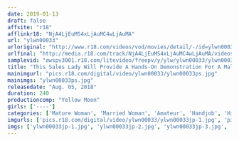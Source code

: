 ```yaml
---
date: 2019-01-13
draft: false
affsite: "r18"
afflinkr18: "NjA4LjEuMS4xLjAuMC4wLjAuMA"
url: "ylwn00033"
urloriginal: "http://www.r18.com/videos/vod/movies/detail/-/id=ylwn00033"
urlfinal: "http://media.r18.com/track/NjA4LjEuMS4xLjAuMC4wLjAuMA/videos/vod/movies/detail/-/id=ylwn00033"
samplevid: "awspv3001.r18.com/litevideo/freepv/y/ylw/ylwn00033/ylwn00033_dmb_w.mp4"
title: "This Sales Lady Will Provide A Hands-On Demonstration For A Male Bikini Made By An Actual Lingerie Manufacturer 4 Hours"
mainimgurl: "pics.r18.com/digital/video/ylwn00033/ylwn00033ps.jpg"
mainimgs: "ylwn00033ps.jpg"
releasedate: "Aug. 05, 2018"
duration: 240
productioncomp: "Yellow Moon"
girls: ['----']
categories: ['Mature Woman', 'Married Woman', 'Amateur', 'Handjob', 'Hi-Def']
imgurls: ['pics.r18.com/digital/video/ylwn00033/ylwn00033jp-1.jpg', 'pics.r18.com/digital/video/ylwn00033/ylwn00033jp-2.jpg', 'pics.r18.com/digital/video/ylwn00033/ylwn00033jp-3.jpg', 'pics.r18.com/digital/video/ylwn00033/ylwn00033jp-4.jpg', 'pics.r18.com/digital/video/ylwn00033/ylwn00033jp-5.jpg', 'pics.r18.com/digital/video/ylwn00033/ylwn00033jp-6.jpg', 'pics.r18.com/digital/video/ylwn00033/ylwn00033jp-7.jpg', 'pics.r18.com/digital/video/ylwn00033/ylwn00033jp-8.jpg', 'pics.r18.com/digital/video/ylwn00033/ylwn00033jp-9.jpg', 'pics.r18.com/digital/video/ylwn00033/ylwn00033jp-10.jpg', 'pics.r18.com/digital/video/ylwn00033/ylwn00033jp-11.jpg', 'pics.r18.com/digital/video/ylwn00033/ylwn00033jp-12.jpg', 'pics.r18.com/digital/video/ylwn00033/ylwn00033jp-13.jpg', 'pics.r18.com/digital/video/ylwn00033/ylwn00033jp-14.jpg', 'pics.r18.com/digital/video/ylwn00033/ylwn00033jp-15.jpg', 'pics.r18.com/digital/video/ylwn00033/ylwn00033jp-16.jpg', 'pics.r18.com/digital/video/ylwn00033/ylwn00033jp-17.jpg', 'pics.r18.com/digital/video/ylwn00033/ylwn00033jp-18.jpg', 'pics.r18.com/digital/video/ylwn00033/ylwn00033jp-19.jpg', 'pics.r18.com/digital/video/ylwn00033/ylwn00033jp-20.jpg']
imgs: ['ylwn00033jp-1.jpg', 'ylwn00033jp-2.jpg', 'ylwn00033jp-3.jpg', 'ylwn00033jp-4.jpg', 'ylwn00033jp-5.jpg', 'ylwn00033jp-6.jpg', 'ylwn00033jp-7.jpg', 'ylwn00033jp-8.jpg', 'ylwn00033jp-9.jpg', 'ylwn00033jp-10.jpg', 'ylwn00033jp-11.jpg', 'ylwn00033jp-12.jpg', 'ylwn00033jp-13.jpg', 'ylwn00033jp-14.jpg', 'ylwn00033jp-15.jpg', 'ylwn00033jp-16.jpg', 'ylwn00033jp-17.jpg', 'ylwn00033jp-18.jpg', 'ylwn00033jp-19.jpg', 'ylwn00033jp-20.jpg']
---
```


